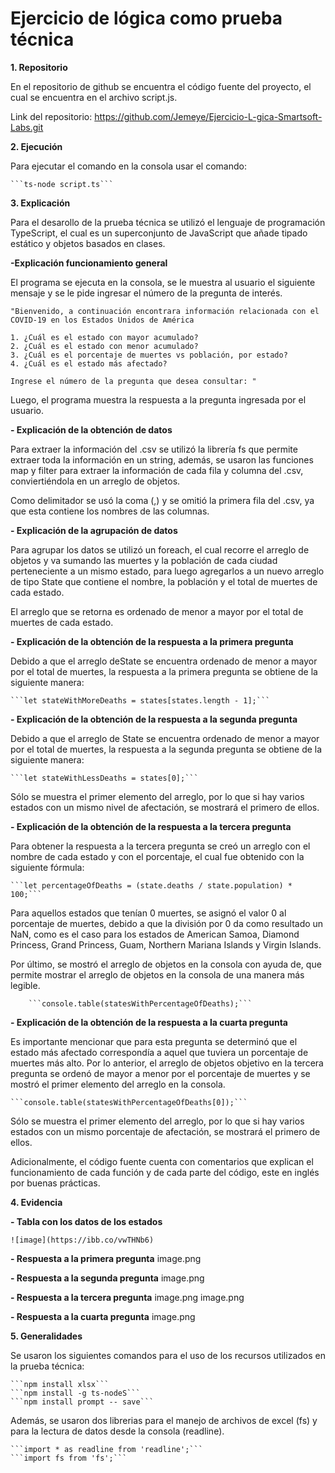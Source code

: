 # Ejercicio de lógica como prueba técnica

**1. Repositorio**

En el repositorio de github se encuentra el código fuente del proyecto, el cual se encuentra en el archivo script.js. 

Link del repositorio: https://github.com/Jemeye/Ejercicio-L-gica-Smartsoft-Labs.git

**2. Ejecución**

Para ejecutar el comando en la consola usar el comando: 
    
    ```ts-node script.ts```

**3. Explicación** 

Para el desarollo de la prueba técnica se utilizó el lenguaje de programación TypeScript, el cual es un superconjunto de JavaScript que añade tipado estático y objetos basados en clases. 

**-Explicación funcionamiento general**

El programa se ejecuta en la consola, se le muestra al usuario el siguiente mensaje y se le pide ingresar el número de la pregunta de interés. 

    "Bienvenido, a continuación encontrara información relacionada con el COVID-19 en los Estados Unidos de América

    1. ¿Cuál es el estado con mayor acumulado?
    2. ¿Cuál es el estado con menor acumulado?
    3. ¿Cuál es el porcentaje de muertes vs población, por estado?
    4. ¿Cuál es el estado más afectado?

    Ingrese el número de la pregunta que desea consultar: "
 
Luego, el programa muestra la respuesta a la pregunta ingresada por el usuario.

    
**- Explicación de la obtención de datos**

Para extraer la información del .csv se utilizó la librería fs que permite extraer toda la información en un string, además, se usaron las funciones map y filter para extraer la información de cada fila y columna del .csv, conviertiéndola en un arreglo de objetos.

Como delimitador se usó la coma (,) y se omitió la primera fila del .csv, ya que esta contiene los nombres de las columnas.

**- Explicación de la agrupación de datos**

Para agrupar los datos se utilizó un foreach, el cual recorre el arreglo de objetos y va sumando las muertes y la población de cada ciudad perteneciente a un mismo estado, para luego agregarlos a un nuevo arreglo de tipo State que contiene el nombre, la población y el total de muertes de cada estado. 

El arreglo que se retorna es ordenado de menor a mayor por el total de muertes de cada estado.

**- Explicación de la obtención de la respuesta a la primera pregunta**

Debido a que el arreglo deState se encuentra ordenado de menor a mayor por el total de muertes, la respuesta a la primera pregunta se obtiene de la siguiente manera: 

    ```let stateWithMoreDeaths = states[states.length - 1];```

**- Explicación de la obtención de la respuesta a la segunda pregunta**

Debido a que el arreglo de State se encuentra ordenado de menor a mayor por el total de muertes, la respuesta a la segunda pregunta se obtiene de la siguiente manera: 

    ```let stateWithLessDeaths = states[0];```

Sólo se muestra el primer elemento del arreglo, por lo que si hay varios estados con un mismo nivel de afectación, se mostrará el primero de ellos.

**- Explicación de la obtención de la respuesta a la tercera pregunta**

Para obtener la respuesta a la tercera pregunta se creó un arreglo con el nombre de cada estado y con el porcentaje, el cual fue obtenido con la siguiente fórmula: 

    ```let percentageOfDeaths = (state.deaths / state.population) * 100;```

Para aquellos estados que tenían 0 muertes, se asignó el valor 0 al porcentaje de muertes, debido a que la división por 0 da como resultado un NaN, como es el caso para los estados de American Samoa, Diamond Princess, Grand Princess, Guam, Northern Mariana Islands y Virgin Islands.

Por último, se mostró el arreglo de objetos en la consola con ayuda de, que permite mostrar el arreglo de objetos en la consola de una manera más legible.
    
        ```console.table(statesWithPercentageOfDeaths);```

**- Explicación de la obtención de la respuesta a la cuarta pregunta**

Es importante mencionar que para esta pregunta se determinó que el estado más afectado correspondía a aquel que tuviera un porcentaje de muertes más alto. Por lo anterior, el arreglo de objetos objetivo en la tercera pregunta se ordenó de mayor a menor por el porcentaje de muertes y se mostró el primer elemento del arreglo en la consola.

    ```console.table(statesWithPercentageOfDeaths[0]);```   

Sólo se muestra el primer elemento del arreglo, por lo que si hay varios estados con un mismo porcentaje de afectación, se mostrará el primero de ellos.

Adicionalmente, el código fuente cuenta con comentarios que explican el funcionamiento de cada función y de cada parte del código, este en inglés por buenas prácticas.

**4. Evidencia**
 
  **- Tabla con los datos de los estados**
 
    ![image](https://ibb.co/vwTHNb6)

  **- Respuesta a la primera pregunta**
    image.png

  **- Respuesta a la segunda pregunta**
  image.png

  **- Respuesta a la tercera pregunta**
  image.png
  image.png

  **- Respuesta a la cuarta pregunta**
  image.png


**5. Generalidades**

Se usaron los siguientes comandos para el uso de los recursos utilizados en la prueba técnica:

    ```npm install xlsx```
    ```npm install -g ts-nodeS```
    ```npm install prompt -- save```
    
Además, se usaron dos librerias para el manejo de archivos de excel (fs) y para la lectura de datos desde la consola (readline).

    ```import * as readline from 'readline';```
    ```import fs from 'fs';```
    
